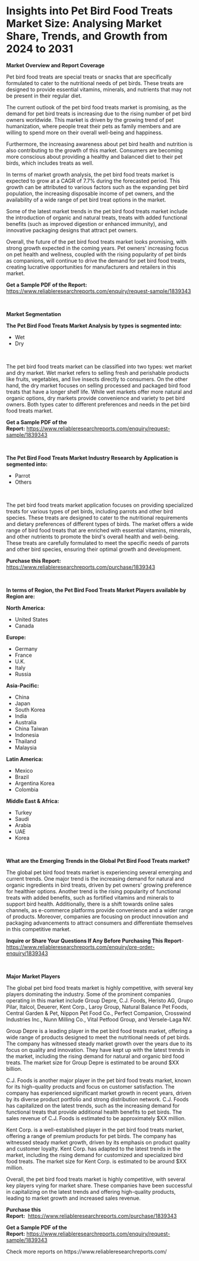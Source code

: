 <p><h1>Insights into Pet Bird Food Treats Market Size: Analysing Market Share, Trends, and Growth from 2024 to 2031</h1></p><p><strong>Market Overview and Report Coverage</strong></p>
<p><p>Pet bird food treats are special treats or snacks that are specifically formulated to cater to the nutritional needs of pet birds. These treats are designed to provide essential vitamins, minerals, and nutrients that may not be present in their regular diet.</p><p>The current outlook of the pet bird food treats market is promising, as the demand for pet bird treats is increasing due to the rising number of pet bird owners worldwide. This market is driven by the growing trend of pet humanization, where people treat their pets as family members and are willing to spend more on their overall well-being and happiness.</p><p>Furthermore, the increasing awareness about pet bird health and nutrition is also contributing to the growth of this market. Consumers are becoming more conscious about providing a healthy and balanced diet to their pet birds, which includes treats as well.</p><p>In terms of market growth analysis, the pet bird food treats market is expected to grow at a CAGR of 7.7% during the forecasted period. This growth can be attributed to various factors such as the expanding pet bird population, the increasing disposable income of pet owners, and the availability of a wide range of pet bird treat options in the market.</p><p>Some of the latest market trends in the pet bird food treats market include the introduction of organic and natural treats, treats with added functional benefits (such as improved digestion or enhanced immunity), and innovative packaging designs that attract pet owners.</p><p>Overall, the future of the pet bird food treats market looks promising, with strong growth expected in the coming years. Pet owners' increasing focus on pet health and wellness, coupled with the rising popularity of pet birds as companions, will continue to drive the demand for pet bird food treats, creating lucrative opportunities for manufacturers and retailers in this market.</p></p>
<p><strong>Get a Sample PDF of the Report:</strong> <a href="https://www.reliableresearchreports.com/enquiry/request-sample/1839343">https://www.reliableresearchreports.com/enquiry/request-sample/1839343</a></p>
<p>&nbsp;</p>
<p><strong>Market Segmentation</strong></p>
<p><strong>The Pet Bird Food Treats Market Analysis by types is segmented into:</strong></p>
<p><ul><li>Wet</li><li>Dry</li></ul></p>
<p>&nbsp;</p>
<p><p>The pet bird food treats market can be classified into two types: wet market and dry market. Wet market refers to selling fresh and perishable products like fruits, vegetables, and live insects directly to consumers. On the other hand, the dry market focuses on selling processed and packaged bird food treats that have a longer shelf life. While wet markets offer more natural and organic options, dry markets provide convenience and variety to pet bird owners. Both types cater to different preferences and needs in the pet bird food treats market.</p></p>
<p><strong>Get a Sample PDF of the Report:</strong>&nbsp;<a href="https://www.reliableresearchreports.com/enquiry/request-sample/1839343">https://www.reliableresearchreports.com/enquiry/request-sample/1839343</a></p>
<p>&nbsp;</p>
<p><strong>The Pet Bird Food Treats Market Industry Research by Application is segmented into:</strong></p>
<p><ul><li>Parrot</li><li>Others</li></ul></p>
<p>&nbsp;</p>
<p><p>The pet bird food treats market application focuses on providing specialized treats for various types of pet birds, including parrots and other bird species. These treats are designed to cater to the nutritional requirements and dietary preferences of different types of birds. The market offers a wide range of bird food treats that are enriched with essential vitamins, minerals, and other nutrients to promote the bird's overall health and well-being. These treats are carefully formulated to meet the specific needs of parrots and other bird species, ensuring their optimal growth and development.</p></p>
<p><strong>Purchase this Report:</strong>&nbsp; <a href="https://www.reliableresearchreports.com/purchase/1839343">https://www.reliableresearchreports.com/purchase/1839343</a></p>
<p>&nbsp;</p>
<p><strong>In terms of Region, the Pet Bird Food Treats Market Players available by Region are:</strong></p>
<p>
    <p> <strong> North America: </strong>
        <ul>
            <li>United States</li>
            <li>Canada</li>
        </ul>
        </p> 
    <p> <strong> Europe: </strong>
        <ul>
            <li>Germany</li>
            <li>France</li>
            <li>U.K.</li>
            <li>Italy</li>
            <li>Russia</li>
        </ul>
        </p> 
    <p> <strong> Asia-Pacific: </strong>
        <ul>
            <li>China</li>
            <li>Japan</li>
            <li>South Korea</li>
            <li>India</li>
            <li>Australia</li>
            <li>China Taiwan</li>
            <li>Indonesia</li>
            <li>Thailand</li>
            <li>Malaysia</li>
        </ul>
        </p> 
    <p> <strong> Latin America: </strong>
        <ul>
            <li>Mexico</li>
            <li>Brazil</li>
            <li>Argentina Korea</li>
            <li>Colombia</li>
        </ul>
        </p> 
    <p> <strong> Middle East & Africa: </strong>
        <ul>
            <li>Turkey</li>
            <li>Saudi</li>
            <li>Arabia</li>
            <li>UAE</li>
            <li>Korea</li>
        </ul>
    </p>
    </p>
<p>&nbsp;</p>
<p><strong>What are the Emerging Trends in the Global Pet Bird Food Treats market?</strong></p>
<p><p>The global pet bird food treats market is experiencing several emerging and current trends. One major trend is the increasing demand for natural and organic ingredients in bird treats, driven by pet owners' growing preference for healthier options. Another trend is the rising popularity of functional treats with added benefits, such as fortified vitamins and minerals to support bird health. Additionally, there is a shift towards online sales channels, as e-commerce platforms provide convenience and a wider range of products. Moreover, companies are focusing on product innovation and packaging advancements to attract consumers and differentiate themselves in this competitive market.</p></p>
<p><strong>Inquire or Share Your Questions If Any Before Purchasing This Report</strong>- <a href="https://www.reliableresearchreports.com/enquiry/pre-order-enquiry/1839343">https://www.reliableresearchreports.com/enquiry/pre-order-enquiry/1839343</a></p>
<p>&nbsp;</p>
<p><strong>Major Market Players</strong></p>
<p><p>The global pet bird food treats market is highly competitive, with several key players dominating the industry. Some of the prominent companies operating in this market include Group Depre, C.J. Foods, Heristo AG, Grupo Pilar, Italcol, Deuerer, Kent Corp., Laroy Group, Natural Balance Pet Foods, Central Garden & Pet, Nippon Pet Food Co., Perfect Companion, Crosswind Industries Inc., Nunn Milling Co., Vital Petfood Group, and Versele-Laga NV.</p><p>Group Depre is a leading player in the pet bird food treats market, offering a wide range of products designed to meet the nutritional needs of pet birds. The company has witnessed steady market growth over the years due to its focus on quality and innovation. They have kept up with the latest trends in the market, including the rising demand for natural and organic bird food treats. The market size for Group Depre is estimated to be around $XX billion.</p><p>C.J. Foods is another major player in the pet bird food treats market, known for its high-quality products and focus on customer satisfaction. The company has experienced significant market growth in recent years, driven by its diverse product portfolio and strong distribution network. C.J. Foods has capitalized on the latest trends, such as the increasing demand for functional treats that provide additional health benefits to pet birds. The sales revenue of C.J. Foods is estimated to be approximately $XX million.</p><p>Kent Corp. is a well-established player in the pet bird food treats market, offering a range of premium products for pet birds. The company has witnessed steady market growth, driven by its emphasis on product quality and customer loyalty. Kent Corp. has adapted to the latest trends in the market, including the rising demand for customized and specialized bird food treats. The market size for Kent Corp. is estimated to be around $XX million.</p><p>Overall, the pet bird food treats market is highly competitive, with several key players vying for market share. These companies have been successful in capitalizing on the latest trends and offering high-quality products, leading to market growth and increased sales revenue.</p></p>
<p><strong>Purchase this Report:</strong>&nbsp;&nbsp;<a href="https://www.reliableresearchreports.com/purchase/1839343">https://www.reliableresearchreports.com/purchase/1839343</a></p>
<p></p>
<p><strong>Get a Sample PDF of the Report:</strong>&nbsp;<a href="https://www.reliableresearchreports.com/enquiry/request-sample/1839343">https://www.reliableresearchreports.com/enquiry/request-sample/1839343</a></p>
<p>Check more reports on https://www.reliableresearchreports.com/</p>